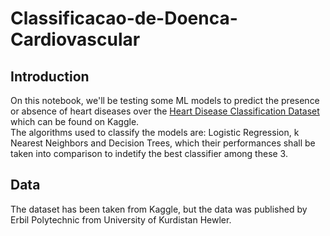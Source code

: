# Classificacao-de-Doenca-Cardiovascular
## Introduction
On this notebook, we'll be testing some ML models to predict the presence or absence of heart diseases over the [Heart Disease Classification Dataset](https://raw.githubusercontent.com/jorodrigues01/Classificacao-de-Doenca-Cardiovascular/main/HeartAttack.csv) which can be found on Kaggle. \
The algorithms used to classify the models are: Logistic Regression, k Nearest Neighbors and Decision Trees, which their performances shall be taken into comparison to indetify the best classifier among these 3.

## Data
The dataset has been taken from Kaggle, but the data was published by Erbil Polytechnic from University of Kurdistan Hewler.
